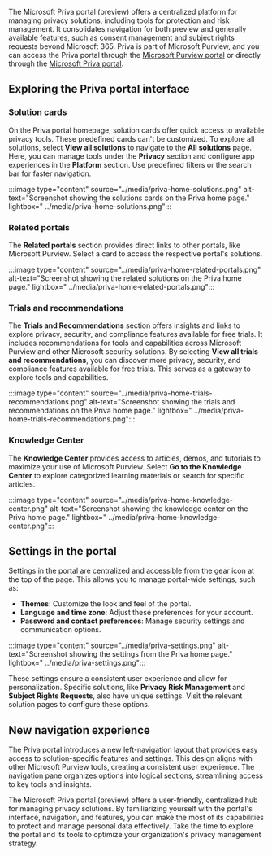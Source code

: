 The Microsoft Priva portal (preview) offers a centralized platform for managing privacy solutions, including tools for protection and risk management. It consolidates navigation for both preview and generally available features, such as consent management and subject rights requests beyond Microsoft 365. Priva is part of Microsoft Purview, and you can access the Priva portal through the [Microsoft Purview portal](https://purview.microsoft.com) or directly through the [Microsoft Priva portal](https://purview.microsoft.com/priva/?azure-portal=true).

## Exploring the Priva portal interface

### Solution cards

On the Priva portal homepage, solution cards offer quick access to available privacy tools. These predefined cards can't be customized. To explore all solutions, select **View all solutions** to navigate to the **All solutions** page. Here, you can manage tools under the **Privacy** section and configure app experiences in the **Platform** section. Use predefined filters or the search bar for faster navigation.

:::image type="content" source="../media/priva-home-solutions.png" alt-text="Screenshot showing the solutions cards on the Priva home page." lightbox=" ../media/priva-home-solutions.png":::

### Related portals

The **Related portals** section provides direct links to other portals, like Microsoft Purview. Select a card to access the respective portal's solutions.

:::image type="content" source="../media/priva-home-related-portals.png" alt-text="Screenshot showing the related solutions on the Priva home page." lightbox=" ../media/priva-home-related-portals.png":::

### Trials and recommendations

The **Trials and Recommendations** section offers insights and links to explore privacy, security, and compliance features available for free trials. It includes recommendations for tools and capabilities across Microsoft Purview and other Microsoft security solutions. By selecting **View all trials and recommendations**, you can discover more privacy, security, and compliance features available for free trials. This serves as a gateway to explore tools and capabilities.

:::image type="content" source="../media/priva-home-trials-recommendations.png" alt-text="Screenshot showing the trials and recommendations on the Priva home page." lightbox=" ../media/priva-home-trials-recommendations.png":::

### Knowledge Center

The **Knowledge Center** provides access to articles, demos, and tutorials to maximize your use of Microsoft Purview. Select **Go to the Knowledge Center** to explore categorized learning materials or search for specific articles.

:::image type="content" source="../media/priva-home-knowledge-center.png" alt-text="Screenshot showing the knowledge center on the Priva home page." lightbox=" ../media/priva-home-knowledge-center.png":::

## Settings in the portal

Settings in the portal are centralized and accessible from the gear icon at the top of the page. This allows you to manage portal-wide settings, such as:

- **Themes**: Customize the look and feel of the portal.
- **Language and time zone**: Adjust these preferences for your account.
- **Password and contact preferences**: Manage security settings and communication options.

:::image type="content" source="../media/priva-settings.png" alt-text="Screenshot showing the settings from the Priva home page." lightbox=" ../media/priva-settings.png":::

These settings ensure a consistent user experience and allow for personalization. Specific solutions, like **Privacy Risk Management** and **Subject Rights Requests**, also have unique settings. Visit the relevant solution pages to configure these options.

## New navigation experience

The Priva portal introduces a new left-navigation layout that provides easy access to solution-specific features and settings. This design aligns with other Microsoft Purview tools, creating a consistent user experience. The navigation pane organizes options into logical sections, streamlining access to key tools and insights.

The Microsoft Priva portal (preview) offers a user-friendly, centralized hub for managing privacy solutions. By familiarizing yourself with the portal's interface, navigation, and features, you can make the most of its capabilities to protect and manage personal data effectively. Take the time to explore the portal and its tools to optimize your organization's privacy management strategy.
